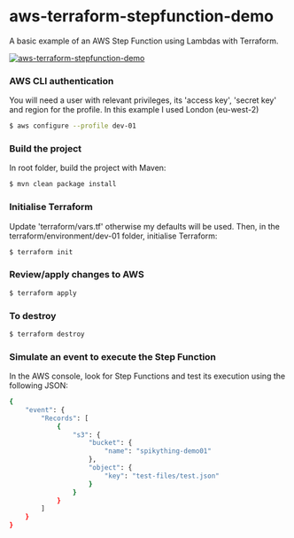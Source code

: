 # aws-terraform-stepfunction-demo
A basic example of an AWS Step Function using Lambdas with Terraform.

[![aws-terraform-stepfunction-demo](https://spikything.com/projects/aws-terraform-stepfunction-demo/stepfunction-execute.gif)](https://github.com/spikything/aws-terraform-stepfunction-demo/)

### AWS CLI authentication

You will need a user with relevant privileges, its 'access key', 'secret key' and region for the profile. In this example I used London (eu-west-2)
````bash
$ aws configure --profile dev-01
````

### Build the project

In root folder, build the project with Maven:
````bash
$ mvn clean package install
````

### Initialise Terraform

Update 'terraform/vars.tf' otherwise my defaults will be used. Then, in the terraform/environment/dev-01 folder, initialise Terraform:
````bash
$ terraform init
````

### Review/apply changes to AWS
````bash
$ terraform apply
````

### To destroy
````bash
$ terraform destroy
````

### Simulate an event to execute the Step Function

In the AWS console, look for Step Functions and test its execution using the following JSON:
````bash
{
	"event": {
		"Records": [
			{
				"s3": {
					"bucket": {
						"name": "spikything-demo01"
					},
					"object": {
						"key": "test-files/test.json"
					}
				}
			}
		]
	}
}
````
